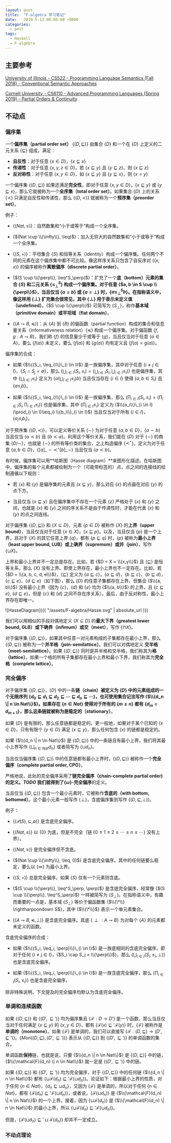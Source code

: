 ```yaml
---
layout: post
title:  "F-algebra 学习笔记"
date:   2019-5-13 00:00:00 +0000
categories:
  - post
tags:
  - Haskell
  - F-algebra
---
```


## 主要参考

[University of Illinois - CS522 - Programming Language Semantics (Fall 2018) - Conventional Semantic Approaches](http://fsl.cs.illinois.edu/images/c/ca/CS522-Fall-2018-basic-semantics.pdf)

[Cornell University - CS6110 - Advanced Programming Languages (Spring 2019) - Partial Orders & Continuity](http://www.cs.cornell.edu/courses/cs6110/2019sp/lectures/lec19.pdf)

## 不动点

### 偏序集

一个**偏序集（partial order set）** {$(D, \sqsubseteq)$} 由集合 {$D$} 和一个在 {$D$} 上定义的二元关系 {$\sqsubseteq$} 组成，满足：

* **自反性**：对于任意 {$x \in D$}，{$x \sqsubseteq x$}
* **传递性**：对于任意 {$x, y , z \in D$}，若 {$x \sqsubseteq y$} 且 {$y \sqsubseteq z$}，则 {$x \sqsubseteq z$}
* **反对称性**：对于任意 {$x, y \in D$}，如 {$x \sqsubseteq y$} 且 {$y \sqsubseteq x$}，则 {$x = y$}

一个偏序集 {$(D, \sqsubseteq)$} 如果还满足**完全性**，即对于任意 {$x, y \in D$}，{$x \sqsubseteq y$} 或 {$y \sqsubseteq x$}，那么它就被称为一个**全序集（total order set）**。如果集合 {$D$} 上的关系 {$\prec$} 只满足自反性和传递性，那么 {$(D, \prec)$} 就被称为一个**预序集（preorder set）**。

例子：

* {$(Nat, \leq)$}：自然数集和“小于或等于”构成一个全序集。

* {$(Nat \cup \\{\infty\\}, \leq)$}：加入无穷大的自然数集和“小于或等于”构成一个全序集。

* {$(S, =)$}：平坦集合 {$S$} 和恒等关系（identity）构成一个偏序集。任何两个不同的元素在这个偏序集中都不可比较。像这样序关系只包含了自反序对 {$(x, x)$} 的偏序被称作**离散偏序（discrete partial order）**。

* {$(S \cup \\{\perp\\}, \leq^S_\perp)$}：扩充了一个**底（bottom）**元素的集合 {$S$} 和二元关系 {$\leq^S_\perp$} 构成一个偏序集。对于任意 {$a, b \in S \cup \\{\perp\\}$}，当且仅当 {$a = b$} 或 {$a = \perp$} 时，{$a \leq^S_\perp b$}。在指称语义中，像这样用 {$\perp$} 扩充集合很常见，其中 {$\perp$} 用于表示**未定义值（undefined）**。{$S \cup \\{\perp\\}$} 可简写为 {$S_\perp$}，称作**基本域（primitive domain）**或**平坦域（flat domain）**。

* {$(A \rightharpoondown B, \preceq)$}：从 {$A$} 到 {$B$} 的偏函数（partial function）构成的集合和信息量关系（informativeness relation）{$\preceq$} 构成一个偏序集。对于偏函数 {$f, g : A \rightharpoondown B$}，我们称 {$f$} 的信息量少于或等于 {$g$}，当且仅当对于任意 {$a \in A$}，要么 {$f(a)$} 未定义，要么 {$f(a)$} 和 {$g(a)$} 均有定义且 {$f(a) = g(a)$}。

偏序集的合成：

* 如果 {$\\{(S_i, \leq_i)\\}\_{i \in I}$} 是一族偏序集，其中对于任意 {$i \neq j \in I$}，{$S_i \cap S_j = \emptyset$}，那么 {$\bigcup_{i \in I}(S_i, \leq_i) = (\bigcup_{i \in I}S_i, \bigcup_{i \in I}\leq_i)$} 也是偏序集，其中 {$\bigcup_{i \in I}\leq_i$} 定义为 {$a (\bigcup_{i \in I}\leq_i) b$} 当且仅当存在 {$i \in I$} 使得 {$a, b \in S_i$} 且 {$a \leq_i b$}。

* 如果 {$\\{(S_i, \leq_i)\\}\_{i \in I}$} 是一族偏序集，那么 {$\prod_{i \in I}(S_i, \leq_i) = (\prod_{i \in I}S_i, \prod_{i \in I}\leq_i)$} 也是偏序集，其中 {$\prod_{i \in I}\leq_i$} 定义为 {$\\{a_i\\}\_{i \in I} (\prod_{i \in I}\leq_i) \\{b_i\\}_{i \in I}$} 当且仅当对于所有 {$i \in I$}，{$a_i \leq_i b_i$}。

对于预序集 {$(D, \prec)$}，可以定义等价关系 {$\sim$} 为对于任意 {$a, b \in D$}，{$a \sim b$} 当且仅当 {$a \prec b$} 且 {$b \prec a$}。利用这个等价关系，我们能在 {$D$} 对于 {$\sim$} 的商集 {$D / \sim$}，也就是 {$\sim$} 的所有等价类的集合，之上构造偏序 {$\prec^\star$}，定义为对于任意 {$a, b \in D$}，{$[a]\_\sim \prec^\star [b]\_\sim$} 当且仅当 {$a \prec b$}。

有时候，偏序集可以用**哈斯图（Hasse diagram）**来图形化描述。在哈斯图中，偏序集的每个元素都被绘制为一个（可能带标签的）点，点之间的连接线的绘制遵循以下规则：

* 若 {$x$} 和 {$y$} 是偏序集的元素且 {$x \sqsubseteq y$}，那么对应 {$x$} 的点画在对应 {$y$} 的点下方。

* 当且仅当 {$x \sqsubseteq y$} 且在偏序集中不存在一个元素 {$z$} 严格处于 {$x$} 和 {$y$} 之间，也就是 {$x$} 和 {$y$} 之间的序关系不是由于传递性时，才能在代表 {$x$} 和 {$y$} 的点之间连线。

对于偏序集 {$(D, \sqsubseteq)$} 和 {$X \subseteq D$}，元素 {$p \in D$} 被称作 {$X$} 的**上界（upper bound）**，当且仅当对于任意 {$x \in X$}，{$x \sqsubseteq p$}。以及，当且仅当 {$p$} 是一个上界，且对于 {$X$} 的其它任意上界 {$q$}，都有 {$p \sqsubseteq q$} 时，{$p$} 被称为**最小上界（least upper bound, LUB）**或**上确界（supremum）**或**并（join）**，写作 {$\sqcup X$}。

上界和最小上界并不一定总是存在。比如，若 {$D = X = \\{x,y\\}$} 且 {$\sqsubseteq$} 是恒等关系，那么 {$X$} 没有上界。即使上界存在，最小上界也不一定存在。比如，若 {$D = \\{a, b, c, d, e\\}$}，{$\sqsubseteq$} 定义为 {$a \sqsubseteq c$}，{$a \sqsubseteq d$}，{$b \sqsubseteq c$}，{$b \sqsubseteq d$}，{$c \sqsubseteq e$}，{$d \sqsubseteq e$}（如下图），那么 {$D$} 的任意子集都存在上界，但集合 {$\\{a, b\\}$} 没有最小上界（因为 {$c$}，{$d$} 和 {$e$} 均为 {$\\{a, b\\}$} 的上界，且 {$c \sqsubseteq e$}, {$d \sqsubseteq e$}，但是 {$c$} 和 {$d$} 之间不存在序关系）。最后，由于反对称性，最小上界存在即唯一。

![HasseDiagram]({{ "/assets/F-algebra/Hasse.svg" | absolute_url }})

我们可以用相似的手段对偶地定义 {$X \subseteq D$} 的**最大下界（greatest lower bound, GLB）**或**下确界（infimum）**或**交（meet）**，写作 {$\sqcap X$}。

对于偏序集 {$(D, \sqsubseteq)$}，如果其中任意一对元素构成的子集都存在最小上界，那么 {$(D, \sqsubseteq)$} 被称为一个**并半格（join-semilattice）**。我们可以对偶地定义 **交半格（meet-semilattice）**。如果 {$(D, \sqsubseteq)$} 同时是并半格和交半格，我们称其为**格（lattice）**。如果一个格的所有子集都存在最小上界和最小下界，我们称其为**完全格（complete lattice）**。

### 完全偏序

对于偏序集 {$(D, \sqsubseteq)$}，{$D$} 中的一条**链（chain）**被定义为 {$D$} 中的元素组成的一个无限序列 {$d_0 \sqsubseteq d_1 \sqsubseteq d_2 \sqsubseteq \dotsb \sqsubseteq d_n \sqsubseteq \dotsb$}，也可使用集合记法写作 {$\\{d_n \| n \in Nat\\}$}。如果存在 {$n \in Nat$} 使得对于所有的 {$m \geq n$} 都有 {$d_m = d_{m+1}$}，那么这条链就被称为是**稳定的（stationary）**。

如果 {$D$} 是有限的，那么任意链都是稳定的。更一般地，如果对于某个已知的 {$x \in D$}，只有有限个 {$y \in D$} 满足 {$x \sqsubseteq y$}，那么任何包含 {$x$} 的链都是稳定的。

如果 {$\\{d_n \| n \in Nat\\}$} 是 {$(D, \sqsubseteq)$} 中的一条链且有最小上界，我们将其最小上界写作 {$\bigsqcup_{n \in Nat} d_n$} 或者简写为 {$\sqcup d_n$}。

当且仅当偏序集 {$(D, \sqsubseteq)$} 中的任意链都有最小上界时，{$(D, \sqsubseteq)$} 被称作一个**完全偏序（complete partial order, CPO）**。

严格地说，此处的完全偏序采用了**链完全偏序（chain-complete partial order)**的定义。_TODO_ 我们就得到了{$\omega$}**-完全偏序**的定义。

当且仅当 {$(D, \sqsubseteq)$} 包含一个最小元素时，它被称作**含底的（with bottom, bottomed）**。这个最小元素一般写作 {$\perp$}，含底偏序集则写作 {$(D, \sqsubseteq, \perp)$}。

例子：

* {$(\mathcal{P}(S), \subseteq, \emptyset)$} 是含底完全偏序。

* {$(Nat, \leq)$} 以 {$0$} 为底，但是不完全（链 {$0 \leq 1 \leq 2 \leq \dotsb \leq n \leq \dotsb$} 没有上界）。

* {$(Nat, \geq)$} 是完全偏序但不含底。

* {$(Nat \cup \\{\infty\\}, \leq, 0)$} 是含底完全偏序。其中的任何链要么稳定，要么以 {$\infty$} 为最小上界。

* {$(S, =)$} 总是完全偏序。如果 {$S$} 仅有一个元素则含底。

* {$(S \cup \\{\perp\\}, \leq^S_\perp, \perp)$} 是含底完全偏序，经常像 {$(S \cup \\{\perp\\}, \leq^S_\perp)$} 一样被简写为 {$S_\perp$}。在指称语义中，有趣而重要的一点是，基本域 {$S_\perp$} 等价于偏函数集 {$\\{\*\\} \rightharpoondown S$}，其中 {$\\{\*\\}$} 表示一个单元素集合。

* {$(A \rightharpoondown B, \preceq, \perp)$} 是含底完全偏序。其底 {$\perp : A \rightharpoondown B$} 为对每个 {$A$} 的元素都未定义的函数。

含底完全偏序的合成：

* 如果 {$\\{(S_i, \leq_i, \perp)\\}\_{i \in I}$} 是一族底相同的含底完全偏序，即对于任何 {$i \neq j \in I$}，{$S_i \cap S_j = \\{\perp\\}$}，那么 {$\bigcup_{i \in I}(S_i, \leq_i, \perp)$} 也是含底完全偏序。

* 如果 {$\\{(S_i, \leq_i, \perp)\\}\_{i \in I}$} 是一族含底完全偏序，那么 {$\prod_{i \in I}(S_i, \leq_i)$} 也是含底完全偏序。

除非特殊说明，下文提及的完全偏序均默认为含底完全偏序。

### 单调和连续函数

如果 {$(D, \sqsubseteq)$} 和 {$(D', \sqsubseteq')$} 均为偏序集且 {$\mathcal{F} : D \to D'$} 是一个函数，那么当且仅当对于任何满足 {$x \sqsubseteq y$} 的 {$x, y \in D$}，都有 {$\mathcal{F}(x) \sqsubseteq' \mathcal{F}(y)$} 时，{$\mathcal{F}$} 被称作是**单调的（monotone）**。如果 {$\mathcal{F}$} 是单调的，我们可以直接写 {$\mathcal{F} : (D, \sqsubseteq) \to (D', \sqsubseteq')$}。{$Mon((D, \sqsubseteq), (D', \sqsubseteq'))$} 表示从 {$(D, \sqsubseteq)$} 到 {$(D', \sqsubseteq')$} 的单调函数的集合。

单调函数**保持**链，也就是说，只要 {$\\{d_n \| n \in Nat\\}$} 是 {$(D, \sqsubseteq)$} 中的链，{$\\{\mathcal{F}(d_n) \| n \in Nat\\}$} 就一定是 {$(D', \sqsubseteq')$} 中的链。

如果 {$(D, \sqsubseteq)$} 和 {$(D', \sqsubseteq')$} 均为完全偏序，对于 {$(D, \sqsubseteq)$} 中的任何链 {$\\{d_n \| n \in Nat\\}$} 都有 {$\sqcup \mathcal{F}(d_n) \sqsubseteq' \mathcal{F}(\sqcup d_n)$}。论证如下：根据最小上界的性质，对于任何 {$n \in Nat$}，{$d_n \sqsubseteq \sqcup d_n$}，又因为 {$\mathcal{F}$} 是单调的，所以对于任何 {$n \in Nat$}，都有 {$\mathcal{F}(d_n) \sqsubseteq' \mathcal{F}(\sqcup d_n)$}，或者说，{$\mathcal{F}(\sqcup d_n)$} 是 {$\\{\mathcal{F}(d_n) \| n \in Nat\\}$} 的一个上界。接着，因为 {$\sqcup \mathcal{F}(d_n)$} 是 {$\\{\mathcal{F}(d_n) \| n \in Nat\\}$} 的最小上界，所以 {$\sqcup \mathcal{F}(d_n) \sqsubseteq' \mathcal{F}(\sqcup d_n)$}。

但是，{$\mathcal{F}(\sqcup d_n) \sqsubseteq' \sqcup \mathcal{F}(d_n)$} 却并不一定成立。

### 不动点理论